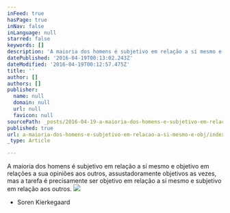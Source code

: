 ```yaml
---
inFeed: true
hasPage: true
inNav: false
inLanguage: null
starred: false
keywords: []
description: 'A maioria dos homens é subjetivo em relação a sí mesmo e objetivo em relações a sua opiniões aos outros, assustadoramente objetivos as vezes, mas a tarefa é precisamente ser objetivo em relação a sí mesmo e subjetivo em relação aos outros.'
datePublished: '2016-04-19T00:13:02.243Z'
dateModified: '2016-04-19T00:12:57.475Z'
title: ''
author: []
authors: []
publisher:
  name: null
  domain: null
  url: null
  favicon: null
sourcePath: _posts/2016-04-19-a-maioria-dos-homens-e-subjetivo-em-relacao-a-si-mesmo-e-obj.md
published: true
url: a-maioria-dos-homens-e-subjetivo-em-relacao-a-si-mesmo-e-obj/index.html
_type: Article

---
```

A maioria dos homens é subjetivo em relação a sí mesmo e objetivo em relações a sua opiniões aos outros, assustadoramente objetivos as vezes, mas a tarefa é precisamente ser objetivo em relação a sí mesmo e subjetivo em relação aos outros.
![](https://the-grid-user-content.s3-us-west-2.amazonaws.com/2e567e18-26ee-4665-8470-c78c6bbe6166.jpg)

- Soren Kierkegaard